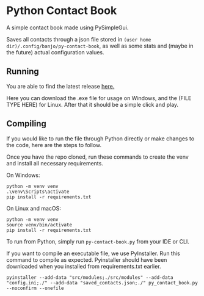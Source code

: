 # Python Contact Book

A simple contact book made using PySimpleGui.

Saves all contacts through a json file stored in `(user home dir)/.config/banjo/py-contact-book`, 
as well as some stats and (maybe in the future) actual configuration values.

## Running
You are able to find the latest release [here.](https://github.com/BanjoTheBot/py_contact_book/releases)

Here you can download the .exe file for usage on Windows, and the (FILE TYPE HERE) for Linux. After that it should be a 
simple click and play.

## Compiling
If you would like to run the file through Python directly or make changes to the code, here are the steps to follow.

Once you have the repo cloned, run these commands to create the venv and install all necessary requirements.

On Windows:
```
python -m venv venv
.\venv\Scripts\activate
pip install -r requirements.txt
```

On Linux and macOS:
```
python -m venv venv
source venv/bin/activate
pip install -r requirements.txt
```

To run from Python, simply run `py-contact-book.py` from your IDE or CLI.

If you want to compile an executable file, we use PyInstaller. Run this command to compile as expected. 
Pyinstaller should have been downloaded when you installed from requirements.txt earlier.
```
pyinstaller --add-data "src/modules;./src/modules" --add-data "config.ini;./" --add-data "saved_contacts.json;./" py_contact_book.py --noconfirm --onefile
```